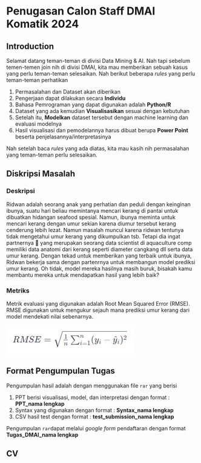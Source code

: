 # Penugasan Calon Staff DMAI Komatik 2024

## Introduction
Selamat datang teman-teman di divisi Data Mining & AI. Nah tapi sebelum temen-temen join nih di divisi DMAI, kita mau memberikan sebuah kasus yang perlu teman-teman selesaikan. Nah berikut beberapa _rules_ yang perlu teman-teman perhatikan
  1. Permasalahan dan Dataset akan diberikan
  2. Pengerjaan dapat dilakukan secara **Individu**
  3. Bahasa Pemrograman yang dapat digunakan adalah **Python/R**
  4. Dataset yang ada kemudian **Visualisasikan** sesuai dengan kebutuhan
  5. Setelah itu, **Modelkan** dataset tersebut dengan machine learning dan evaluasi modelnya
  6. Hasil visualisasi dan pemodelannya harus dibuat berupa **Power Point** beserta penjelasannya/interpretasinya

Nah setelah baca _rules_ yang ada diatas, kita mau kasih nih permasalahan yang teman-teman perlu selesaikan. 

## Diskripsi Masalah
### Deskripsi
Ridwan adalah seorang anak yang perhatian dan peduli dengan keinginan ibunya, suatu hari beliau memintanya mencari kerang di pantai untuk dibuatkan hidangan seafood spesial. Namun, ibunya meminta untuk mencari kerang dengan umur sekian karena diumur tersebut kerang cenderung lebih lezat. Namun masalah muncul karena ridwan tentunya tidak mengetahui umur kerang yang dikumpulkan tsb. Tetapi dia ingat partnernya 🌚 yang merupakan seorang data scientist di aquaculture comp memiliki data anatomi dari kerang seperti diameter cangkang dll serta data umur kerang. Dengan tekad untuk memberikan yang terbaik untuk ibunya, Ridwan bekerja sama dengan partenrnya untuk membangun model prediksi umur kerang. Oh tidak, model mereka hasilnya masih buruk, bisakah kamu membantu mereka untuk mendapatkan hasil yang lebih baik?

### Metriks 
Metrik evaluasi yang digunakan adalah Root Mean Squared Error (RMSE). RMSE digunakan untuk mengukur sejauh mana prediksi umur kerang dari model mendekati nilai sebenarnya. 

![Gambar](https://github.com/DaffaElgo/Penugasan_DMAI24/blob/main/Images/image.png)

## Format Pengumpulan Tugas
Pengumpulan hasil adalah dengan menggunakan file `rar` yang berisi 
1. PPT berisi visualisasi, model, dan interpretasi dengan format : **PPT_nama lengkap**
2. Syntax yang digunakan dengan format : **Syntax_nama lengkap**
3. CSV hasil test dengan format : **test_submission_nama lengkap**

Pengumpulan `rar`dapat melalui _google form_ pendaftaran dengan format **Tugas_DMAI_nama lengkap**

## CV
